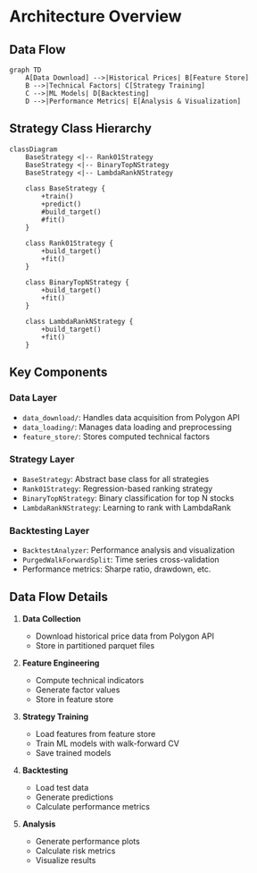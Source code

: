 # Architecture Overview

## Data Flow

```mermaid
graph TD
    A[Data Download] -->|Historical Prices| B[Feature Store]
    B -->|Technical Factors| C[Strategy Training]
    C -->|ML Models| D[Backtesting]
    D -->|Performance Metrics| E[Analysis & Visualization]
```

## Strategy Class Hierarchy

```mermaid
classDiagram
    BaseStrategy <|-- Rank01Strategy
    BaseStrategy <|-- BinaryTopNStrategy
    BaseStrategy <|-- LambdaRankNStrategy
    
    class BaseStrategy {
        +train()
        +predict()
        #build_target()
        #fit()
    }
    
    class Rank01Strategy {
        +build_target()
        +fit()
    }
    
    class BinaryTopNStrategy {
        +build_target()
        +fit()
    }
    
    class LambdaRankNStrategy {
        +build_target()
        +fit()
    }
```

## Key Components

### Data Layer
- `data_download/`: Handles data acquisition from Polygon API
- `data_loading/`: Manages data loading and preprocessing
- `feature_store/`: Stores computed technical factors

### Strategy Layer
- `BaseStrategy`: Abstract base class for all strategies
- `Rank01Strategy`: Regression-based ranking strategy
- `BinaryTopNStrategy`: Binary classification for top N stocks
- `LambdaRankNStrategy`: Learning to rank with LambdaRank

### Backtesting Layer
- `BacktestAnalyzer`: Performance analysis and visualization
- `PurgedWalkForwardSplit`: Time series cross-validation
- Performance metrics: Sharpe ratio, drawdown, etc.

## Data Flow Details

1. **Data Collection**
   - Download historical price data from Polygon API
   - Store in partitioned parquet files

2. **Feature Engineering**
   - Compute technical indicators
   - Generate factor values
   - Store in feature store

3. **Strategy Training**
   - Load features from feature store
   - Train ML models with walk-forward CV
   - Save trained models

4. **Backtesting**
   - Load test data
   - Generate predictions
   - Calculate performance metrics

5. **Analysis**
   - Generate performance plots
   - Calculate risk metrics
   - Visualize results 